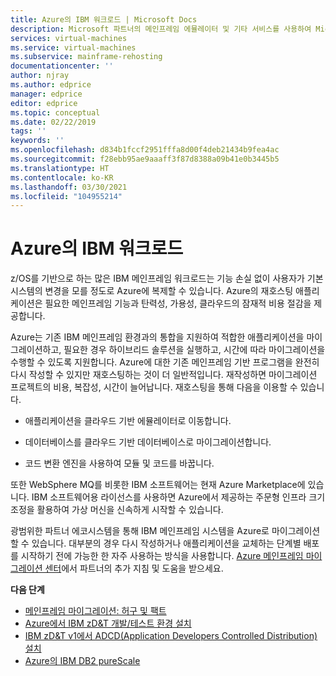 ```yaml
---
title: Azure의 IBM 워크로드 | Microsoft Docs
description: Microsoft 파트너의 메인프레임 에뮬레이터 및 기타 서비스를 사용하여 Microsoft Azure를 사용하는 IBM z/OS 워크로드를 다시 호스트합니다.
services: virtual-machines
ms.service: virtual-machines
ms.subservice: mainframe-rehosting
documentationcenter: ''
author: njray
ms.author: edprice
manager: edprice
editor: edprice
ms.topic: conceptual
ms.date: 02/22/2019
tags: ''
keywords: ''
ms.openlocfilehash: d834b1fccf2951fffa8d00f4deb21434b9fea4ac
ms.sourcegitcommit: f28ebb95ae9aaaff3f87d8388a09b41e0b3445b5
ms.translationtype: HT
ms.contentlocale: ko-KR
ms.lasthandoff: 03/30/2021
ms.locfileid: "104955214"
---
```

# <a name="ibm-workloads-on-azure"></a>Azure의 IBM 워크로드

z/OS를 기반으로 하는 많은 IBM 메인프레임 워크로드는 기능 손실 없이 사용자가 기본 시스템의 변경을 모를 정도로 Azure에 복제할 수 있습니다. Azure의 재호스팅 애플리케이션은 필요한 메인프레임 기능과 탄력성, 가용성, 클라우드의 잠재적 비용 절감을 제공합니다.

Azure는 기존 IBM 메인프레임 환경과의 통합을 지원하여 적합한 애플리케이션을 마이그레이션하고, 필요한 경우 하이브리드 솔루션을 실행하고, 시간에 따라 마이그레이션을 수행할 수 있도록 지원합니다. Azure에 대한 기존 메인프레임 기반 프로그램을 완전히 다시 작성할 수 있지만 재호스팅하는 것이 더 일반적입니다. 재작성하면 마이그레이션 프로젝트의 비용, 복잡성, 시간이 늘어납니다. 재호스팅을 통해 다음을 이용할 수 있습니다.

- 애플리케이션을 클라우드 기반 에뮬레이터로 이동합니다.

- 데이터베이스를 클라우드 기반 데이터베이스로 마이그레이션합니다.

- 코드 변환 엔진을 사용하여 모듈 및 코드를 바꿉니다.

또한 WebSphere MQ를 비롯한 IBM 소프트웨어는 현재 Azure Marketplace에 있습니다. IBM 소프트웨어용 라이선스를 사용하면 Azure에서 제공하는 주문형 인프라 크기 조정을 활용하여 가상 머신을 신속하게 시작할 수 있습니다.

광범위한 파트너 에코시스템을 통해 IBM 메인프레임 시스템을 Azure로 마이그레이션할 수 있습니다. 대부분의 경우 다시 작성하거나 애플리케이션을 교체하는 단계별 배포를 시작하기 전에 가능한 한 자주 사용하는 방식을 사용합니다. [Azure 메인프레임 마이그레이션 센터](https://azure.microsoft.com/migration/mainframe/)에서 파트너의 추가 지침 및 도움을 받으세요.

**다음 단계**

- [메인프레임 마이그레이션: 허구 및 팩트](/azure/architecture/cloud-adoption/infrastructure/mainframe-migration/myths-and-facts)
- [Azure에서 IBM zD&T 개발/테스트 환경 설치](./install-ibm-z-environment.md)
- [IBM zD&T v1에서 ADCD(Application Developers Controlled Distribution) 설치](./demo.md)
- [Azure의 IBM DB2 pureScale](ibm-db2-purescale-azure.md)
